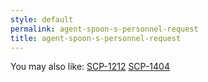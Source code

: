 ```yaml
---
style: default
permalink: agent-spoon-s-personnel-request
title: agent-spoon-s-personnel-request
---
```

You may also like:
[SCP-1212](http://scp-wiki.net/scp-1212)
[SCP-1404](http://scp-wiki.net/scp-1404)